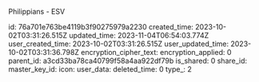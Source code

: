 Philippians - ESV

id: 76a701e763be4119b3f90275979a2230
created_time: 2023-10-02T03:31:26.515Z
updated_time: 2023-11-04T06:54:03.774Z
user_created_time: 2023-10-02T03:31:26.515Z
user_updated_time: 2023-10-02T03:31:36.798Z
encryption_cipher_text: 
encryption_applied: 0
parent_id: a3cd33ba78ca40799f58a4aa922df79b
is_shared: 0
share_id: 
master_key_id: 
icon: 
user_data: 
deleted_time: 0
type_: 2